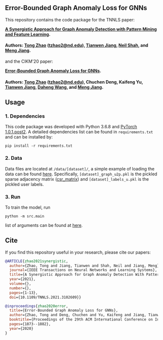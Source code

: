 ## Error-Bounded Graph Anomaly Loss for GNNs

This repository contains the code package for the TNNLS paper:

**[A Synergistic Approach for Graph Anomaly Detection with Pattern Mining and Feature Learning](https://doi.org/10.1109/TNNLS.2021.3102609).**

#### Authors: [Tong Zhao](https://tzhao.io/) (tzhao2@nd.edu), [Tianwen Jiang](https://twjiang.github.io/), [Neil Shah](http://nshah.net/), and [Meng Jiang](http://www.meng-jiang.com/).

and the CIKM'20 paper:

**[Error-Bounded Graph Anomaly Loss for GNNs](https://dl.acm.org/doi/pdf/10.1145/3340531.3411979).**

#### Authors: [Tong Zhao](https://tzhao.io/) (tzhao2@nd.edu), Chuchen Deng, Kaifeng Yu, [Tianwen Jiang](https://twjiang.github.io/), [Daheng Wang](https://dahengwang0705.github.io/), and [Meng Jiang](http://www.meng-jiang.com/).

## Usage
### 1. Dependencies
This code package was developed with Python 3.6.8 and [PyTorch 1.0.1.post2](https://pytorch.org/).
A detailed dependencies list can be found in `requirements.txt` and can be installed by:
```
pip install -r requirements.txt
```

### 2. Data
Data files are located at `/data/[dataset]/`, a simple example of loading the data can be found [here](https://github.com/zhao-tong/Graph-Anomaly-Loss/blob/master/src/dataCenter.py#L220). Specifically, `[dataset]_graph_u2p.pkl` is the pickled sparse adjacency matrix ([csr_matrix](https://docs.scipy.org/doc/scipy/reference/generated/scipy.sparse.csr_matrix.html)) and `[dataset]_labels_u.pkl` is the pickled user labels. 

### 3. Run
To train the model, run
```
python -m src.main
```
list of arguments can be found at [here](https://github.com/zhao-tong/Graph-Anomaly-Loss/blob/master/src/main.py#L11).


## Cite
If you find this repository useful in your research, please cite our papers:

```bibtex
@ARTICLE{zhao2021synergistic,
  author={Zhao, Tong and Jiang, Tianwen and Shah, Neil and Jiang, Meng},
  journal={IEEE Transactions on Neural Networks and Learning Systems}, 
  title={A Synergistic Approach for Graph Anomaly Detection With Pattern Mining and Feature Learning}, 
  year={2021},
  volume={},
  number={},
  pages={1-13},
  doi={10.1109/TNNLS.2021.3102609}}

@inproceedings{zhao2020error,
  title={Error-Bounded Graph Anomaly Loss for GNNs},
  author={Zhao, Tong and Deng, Chuchen and Yu, Kaifeng and Jiang, Tianwen and Wang, Daheng and Jiang, Meng},
  booktitle={Proceedings of the 29th ACM International Conference on Information \& Knowledge Management},
  pages={1873--1882},
  year={2020}
}
```

